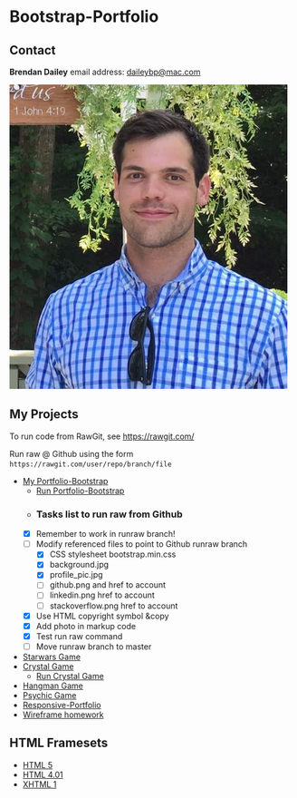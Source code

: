 # Bootstrap-Portfolio
## Contact
**Brendan Dailey** email address: daileybp@mac.com

![](https://github.com/dailybp/Bootstrap-Portfolio/blob/master/assets/images/profile_pic.jpg?raw=true)

## My Projects
To run code from RawGit, see https://rawgit.com/

Run raw @ Github using the form `https://rawgit.com/user/repo/branch/file`
- [My Portfolio-Bootstrap](https://github.com/dailybp/Bootstrap-Portfolio)
    - [Run Portfolio-Bootstrap](https://rawgit.com/dailybp/Bootstrap-Portfolio/runraw/index.html)
    - ### Tasks list to run raw from Github
    - [x] Remember to work in runraw branch!
    - [ ] Modify referenced files to point to Github runraw branch
        - [x] CSS stylesheet bootstrap.min.css
        - [x] background.jpg
        - [x] profile_pic.jpg
        - [ ] github.png and href to account
        - [ ] linkedin.png href to account
        - [ ] stackoverflow.png href to account
    - [x] Use HTML copyright symbol &copy
    - [x] Add photo in markup code
    - [x] Test run raw command
    - [ ] Move runraw branch to master   

- [Starwars Game](https://github.com/dailybp/Star_Wars_Game)
- [Crystal Game](https://github.com/dailybp/Crystal_Game)
    - [Run Crystal Game](https://rawgit.com/dailybp/Star_Wars_Game/master/star_wars_game.html)
- [Hangman Game](https://github.com/dailybp/Hangman_Game)
- [Psychic Game](Psychic-Game)
- [Responsive-Portfolio](https://github.com/dailybp/Responsive-Portfolio)
- [Wireframe homework](https://github.com/dailybp/HW-Wireframe)
## HTML Framesets
- [HTML 5](framesets/html5-framework)
- [HTML 4.01](framesets/html5-framework)
- [XHTML 1](framesets/xhtml1_frameset)
